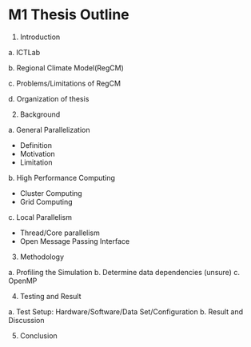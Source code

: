 # M1 Thesis Outline


1. Introduction

a. ICTLab

b. Regional Climate Model(RegCM)

c. Problems/Limitations of RegCM

d. Organization of thesis


2. Background
	
a. General Parallelization
		
* Definition
* Motivation
* Limitation

b. High Performance Computing 
		
* Cluster Computing
* Grid Computing

c. Local Parallelism
		
* Thread/Core parallelism
* Open Message Passing Interface

3. Methodology
	
a. Profiling the Simulation
b. Determine data dependencies (unsure)
c. OpenMP


4. Testing and Result

a. Test Setup: Hardware/Software/Data Set/Configuration	
b. Result and Discussion


5. Conclusion